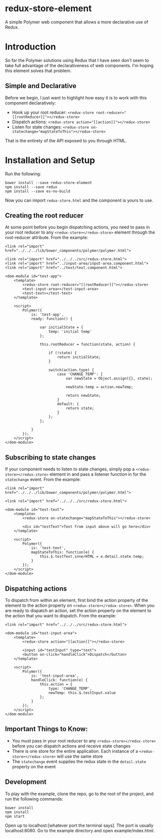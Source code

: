 # redux-store-element
A simple Polymer web component that allows a more declarative use of Redux.

# Introduction
So far the Polymer solutions using Redux that I have seen don't seem to take full advantage of the declarativeness of web components. I'm hoping this element solves that problem.

## Simple and Declarative
Before we begin, I just want to highlight how easy it is to work with this component declaratively:

* Hook up your root reducer: `<redux-store root-reducer="[[rootReducer]]"></redux-store>`
* Dispatch actions: `<redux-store action="[[action]]"></redux-store>`
* Listen for state changes: `<redux-store on-statechange="mapStateToThis"></redux-store>`

That is the entirety of the API exposed to you through HTML.

# Installation and Setup
Run the following:
```
bower install --save redux-store-element
npm install --save redux
npm install --save es-no-build
```
Now you can import `redux-store.html` and the component is yours to use.

## Creating the root reducer
At some point before you begin dispatching actions, you need to pass in your root reducer to any `<redux-store></redux-store>` element through the root-reducer attribute. From the example:
```
<link rel="import" href="../../../lib/bower_components/polymer/polymer.html">

<link rel="import" href="../../../src/redux-store.html">
<link rel="import" href="../input-area/input-area.component.html">
<link rel="import" href="../text/text.component.html">

<dom-module id="test-app">
    <template>
        <redux-store root-reducer="[[rootReducer]]"></redux-store>
        <test-input-area></test-input-area>
        <test-text></test-text>
    </template>

    <script>
        Polymer({
            is: 'test-app',
            ready: function() {

                var initialState = {
                    temp: 'initial temp'
                };

                this.rootReducer = function(state, action) {
                
                    if (!state) {
                        return initialState;
                    }
                
                    switch(action.type) {
                        case 'CHANGE_TEMP': {
                            var newState = Object.assign({}, state);

                            newState.temp = action.newTemp;

                            return newState;
                        }
                        default: {
                            return state;
                        }
                    };
                };

            }
        });
    </script>
</dom-module>

```

## Subscribing to state changes
If your component needs to listen to state changes, simply pop a `<redux-store></redux-store>` element in and pass a listener function in for the `statechange` event. From the example:

```
<link rel="import" href="../../../lib/bower_components/polymer/polymer.html">

<link rel="import" href="../../../src/redux-store.html">

<dom-module id="test-text">
    <template>
        <redux-store on-statechange="mapStateToThis"></redux-store>

        <div id="testText">Text from input above will go here</div>
    </template>

    <script>
        Polymer({
            is: 'test-text',
            mapStateToThis: function(e) {
                this.$.testText.innerHTML = e.detail.state.temp;
            }
        });
    </script>
</dom-module>
```

## Dispatching actions
To dispatch from within an element, first bind the action property of the element to the action property on `<redux-store></redux-store>`. When you are ready to dispatch an action, set the action property on the element to the action that you want to dispatch. From the example:

```
<link rel="import" href="../../../src/redux-store.html">

<dom-module id="test-input-area">
    <template>
        <redux-store action="[[action]]"></redux-store>

        <input id="testInput" type="text">
        <button on-click="handleClick">Dispatch</button>
    </template>

    <script>
        Polymer({
            is: 'test-input-area',
            handleClick: function(e) {
                this.action = {
                    type: 'CHANGE_TEMP',
                    newTemp: this.$.testInput.value
                };
            }
        });
    </script>
</dom-module>
```

## Important Things to Know:
* You must pass in your root reducer to any `<redux-store></redux-store>` before you can dispatch actions and receive state changes
* There is one store for the entire application. Each instance of a `<redux-store></redux-store>` will use the same store
* The `statechange` event supplies the redux state in the `detail.state` property on the event

## Development
To play with the example, clone the repo, go to the root of the project, and run the following commands:
```
bower install
npm install
npm start
```
Open up to localhost:[whatever port the terminal says]. The port is usually localhost:8080. Go to the example directory and open example/index.html.
